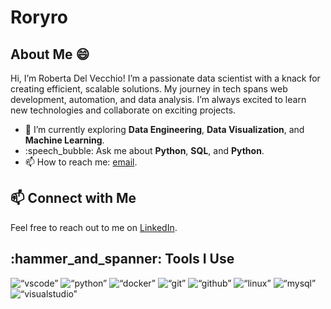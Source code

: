 # Roryro
## About Me :smile:
Hi, I’m Roberta Del Vecchio! I’m a passionate data scientist with a knack for creating efficient, scalable solutions. My journey in tech spans web development, automation, and data analysis. I’m always excited to learn new technologies and collaborate on exciting projects.
- :seedling: I’m currently exploring **Data Engineering**, **Data Visualization**, and **Machine Learning**.
- :speech_bubble:   Ask me about **Python**, **SQL**, and **Python**.
- :mailbox: How to reach me:  [email](roryro@gmail.com).
## :mailbox: Connect with Me
Feel free to reach out to me on [LinkedIn](https://www.linkedin.com/in/roberta-del-vecchio-04a58188/).

## :hammer_and_spanner:   Tools I Use
<p align=“left”>
<img src= “cdn.jsdelivr.net/gh/devicons/devicon/icons/vscode/vscode-original.svg” alt=“vscode” width=“30" height=“30”/>
<img src= “cdn.jsdelivr.net/gh/devicons/devicon/icons/python/python-original.svg” alt=“python” width=“30" height=“30”/>
<img src= “https://cdn.jsdelivr.net/gh/devicons/devicon/icons/docker/docker-original.svg” alt=“docker” width=“30" height=“30”/>
<img src= “https://cdn.jsdelivr.net/gh/devicons/devicon/icons/git/git-original.svg” alt=“git” width=“30" height=“30”/>
<img src= “https://cdn.jsdelivr.net/gh/devicons/devicon/icons/github/github-original-wordmark.svg” alt=“github” width=“30" height=“30”/>
<img src= “https://cdn.jsdelivr.net/gh/devicons/devicon/icons/linux/linux-original.svg” alt=“linux” width=“30" height=“30”/>
<img src= “https://cdn.jsdelivr.net/gh/devicons/devicon/icons/mysql/mysql-original-wordmark.svg” alt=“mysql” width=“30" height=“30”/>
<img src= “https://cdn.jsdelivr.net/gh/devicons/devicon/icons/visualstudio/visualstudio-plain.svg” alt=“visualstudio” width=“30" height=“30”/>
</p>
